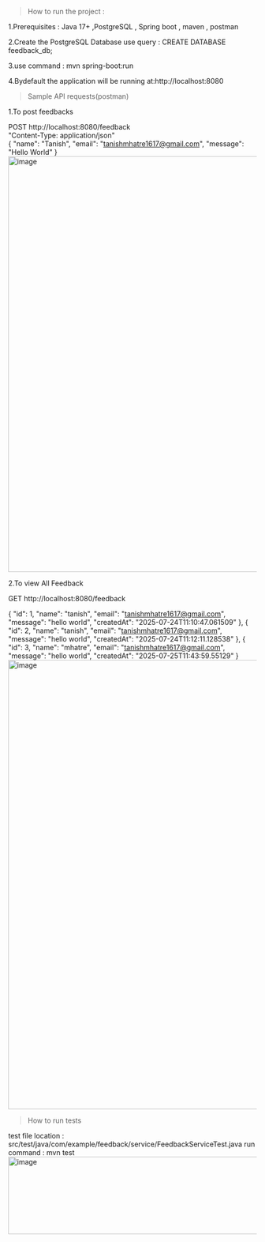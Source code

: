 >How to run the project :

1.Prerequisites : Java 17+ ,PostgreSQL , Spring boot , maven , postman

2.Create the PostgreSQL Database
  use query : CREATE DATABASE feedback_db; 

3.use command : mvn spring-boot:run

4.Bydefault the application will be running at:http://localhost:8080

>Sample API requests(postman)

1.To post feedbacks

POST http://localhost:8080/feedback \
"Content-Type: application/json" \
{
"name": "Tanish",
"email": "tanishmhatre1617@gmail.com",
"message": "Hello World"
}
<img width="1509" height="842" alt="image" src="https://github.com/user-attachments/assets/bce5973c-9606-4e34-9d95-28cf8b619d5e" />


2.To view All Feedback 

GET http://localhost:8080/feedback

{
"id": 1,
"name": "tanish",
"email": "tanishmhatre1617@gmail.com",
"message": "hello world",
"createdAt": "2025-07-24T11:10:47.061509"
},
{
"id": 2,
"name": "tanish",
"email": "tanishmhatre1617@gmail.com",
"message": "hello world",
"createdAt": "2025-07-24T11:12:11.128538"
},
{
"id": 3,
"name": "mhatre",
"email": "tanishmhatre1617@gmail.com",
"message": "hello world",
"createdAt": "2025-07-25T11:43:59.55129"
}
<img width="1552" height="910" alt="image" src="https://github.com/user-attachments/assets/007aa09c-ab7d-45ae-9863-afb3a6701366" />


>How to run tests

test file location : src/test/java/com/example/feedback/service/FeedbackServiceTest.java
run command : mvn test
<img width="1093" height="157" alt="image" src="https://github.com/user-attachments/assets/b08a69a6-6f39-4217-a3c9-1d7a7ca8b356" />
